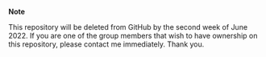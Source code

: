 **Note**

This repository will be deleted from GitHub by the second week of June 2022. If you are one of the group members that wish to have ownership on this repository, please contact me immediately. Thank you.

